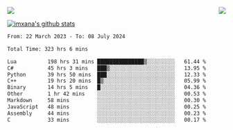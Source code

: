 <p>
  <a href="https://count.getloli.com/"><img src="https://count.getloli.com/get/@xana.readme?theme=moebooru-h"></a>
  <img src="https://weather-icon.journeyad.repl.co/@hangzhou?v=1" align="right">
</p>


<a href="https://github.com/imxana"><img align="center" src="https://github-readme-stats.vercel.app/api?username=imxana&show_icons=true&include_all_commits=true&hide_border=tru&custom_title=imxana%27s%20Github%20Stats" alt="imxana's github stats" /></a> 

<!--START_SECTION:waka-->

```txt
From: 22 March 2023 - To: 08 July 2024

Total Time: 323 hrs 6 mins

Lua          198 hrs 31 mins ███████████████▒░░░░░░░░░   61.44 %
C#           45 hrs 3 mins   ███▒░░░░░░░░░░░░░░░░░░░░░   13.95 %
Python       39 hrs 50 mins  ███░░░░░░░░░░░░░░░░░░░░░░   12.33 %
C++          19 hrs 20 mins  █▒░░░░░░░░░░░░░░░░░░░░░░░   05.99 %
Binary       14 hrs 5 mins   █░░░░░░░░░░░░░░░░░░░░░░░░   04.36 %
Other        1 hr 42 mins    ░░░░░░░░░░░░░░░░░░░░░░░░░   00.53 %
Markdown     58 mins         ░░░░░░░░░░░░░░░░░░░░░░░░░   00.30 %
JavaScript   48 mins         ░░░░░░░░░░░░░░░░░░░░░░░░░   00.25 %
Assembly     44 mins         ░░░░░░░░░░░░░░░░░░░░░░░░░   00.23 %
C            33 mins         ░░░░░░░░░░░░░░░░░░░░░░░░░   00.17 %
```

<!--END_SECTION:waka-->
